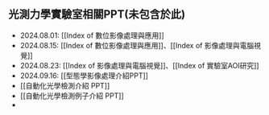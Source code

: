 
## 光測力學實驗室相關PPT(未包含於此)

  - 2024.08.01: [[Index of 數位影像處理與應用]]
  - 2024.08.15: [[Index of 數位影像處理與應用]]、[[Index of 影像處理與電腦視覺]]
  - 2024.08.23: [[Index of 影像處理與電腦視覺]]、[[Index of 實驗室AOI研究]]
  - 2024.09.16: [[型態學影像處理介紹PPT]]
  - [[自動化光學檢測介紹 PPT]]
  - [[自動化光學檢測例子介紹 PPT]]
  - 